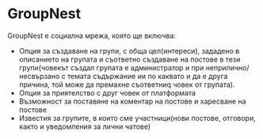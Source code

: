 # GroupNest
GroupNest е социална мрежа, която ще включва:
- Опция за създаване на групи, с обща цел(интереси), зададено в описанието на групата и съответно създаване на постове в тези групи(човекът създал групата е администратор и при неприлично/несвързано с темата съдържание ии по каквато и да е друга причина, той може да премахне съответниq човек от групата).
- Опция за приятелство с друг човек от платформата
- Възможност за поставяне на коментар на постове и харесване на постове
- Известия за групите, в които сме участници(нови постове, отговори, както и уведомления за лични чатове)
